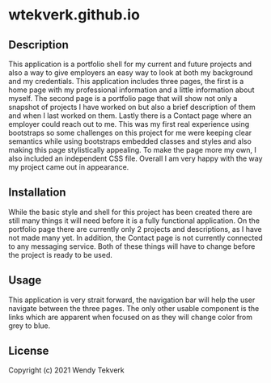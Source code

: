 # wtekverk.github.io

## Description

This application is a portfolio shell for my current and future projects and also a way to give employers an easy way to look at both my background and my credentials. This application includes three pages, the first is a home page with my professional information and a little information about myself. The second page is a portfolio page that will show not only a snapshot of projects I have worked on but also a brief description of them and when I last worked on them. Lastly there is a Contact page where an employer could reach out to me. This was my first real experience using bootstraps so some challenges on this project for me were keeping clear semantics while using bootstraps embedded classes and styles and also making this page stylistically appealing. To make the page more my own, I also included an independent CSS file. Overall I am very happy with the way my project came out in appearance. 

## Installation 

While the basic style and shell for this project has been created there are still many things it will need before it is a fully functional application. On the portfolio page there are currently only 2 projects and descriptions, as I have not made many yet. In addition, the Contact page is not currently connected to any messaging service. Both of these things will have to change before the project is ready to be used.

## Usage 

This application is very strait forward, the navigation bar will help the user navigate between the three pages. The only other usable component is the links which are apparent when focused on as they will change color from grey to blue. 


## License


Copyright (c) 2021 Wendy Tekverk
